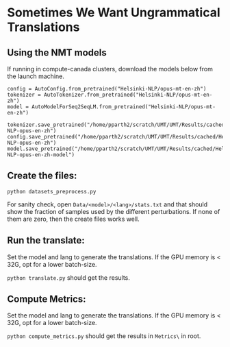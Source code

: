 # Sometimes We Want Ungrammatical Translations

## Using the NMT models

If running in compute-canada clusters, download the models below from the launch machine.

```
config = AutoConfig.from_pretrained("Helsinki-NLP/opus-mt-en-zh")
tokenizer = AutoTokenizer.from_pretrained("Helsinki-NLP/opus-mt-en-zh")
model = AutoModelForSeq2SeqLM.from_pretrained("Helsinki-NLP/opus-mt-en-zh")

tokenizer.save_pretrained("/home/pparth2/scratch/UMT/UMT/Results/cached/Helsinki-NLP-opus-en-zh")
config.save_pretrained("/home/pparth2/scratch/UMT/UMT/Results/cached/Helsinki-NLP-opus-en-zh")
model.save_pretrained("/home/pparth2/scratch/UMT/UMT/Results/cached/Helsinki-NLP-opus-en-zh-model")
```

## Create the files:

`python datasets_preprocess.py`

For sanity check, open `Data/<model>/<lang>/stats.txt` and that should show the fraction of samples used by the different perturbations. If none of them are zero, then the create files works well.


## Run the translate:

Set the model and lang to generate the translations. If the GPU memory is < 32G, opt for a lower batch-size.

`python translate.py` should get the results.

## Compute Metrics:

Set the model and lang to generate the translations. If the GPU memory is < 32G, opt for a lower batch-size.

`python compute_metrics.py` should get the results in `Metrics\` in root.
